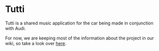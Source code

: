 Tutti
=====

Tutti is a shared music application for the car being made in conjunction with Audi.

For now, we are keeping most of the information about the project in our wiki,
so take a look over [here](https://github.com/JayThomason/tutti/wiki).
